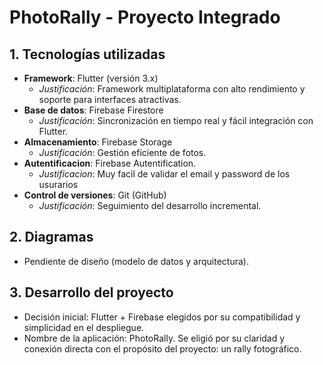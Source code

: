 # PhotoRally - Proyecto Integrado

## 1. Tecnologías utilizadas
- **Framework**: Flutter (versión 3.x)
  - *Justificación*: Framework multiplataforma con alto rendimiento y soporte para interfaces atractivas.
- **Base de datos**: Firebase Firestore
  - *Justificación*: Sincronización en tiempo real y fácil integración con Flutter.
- **Almacenamiento**: Firebase Storage
  - *Justificación*: Gestión eficiente de fotos.
- **Autentificacion**: Firebase Autentification.
  - *Justificacion*: Muy facil de validar el email y password de los usurarios
- **Control de versiones**: Git (GitHub)
  - *Justificación*: Seguimiento del desarrollo incremental.

## 2. Diagramas
- Pendiente de diseño (modelo de datos y arquitectura).

## 3. Desarrollo del proyecto
- Decisión inicial: Flutter + Firebase elegidos por su compatibilidad y simplicidad en el despliegue.
- Nombre de la aplicación: PhotoRally. Se eligió por su claridad y conexión directa con el propósito del proyecto: un rally fotográfico.
